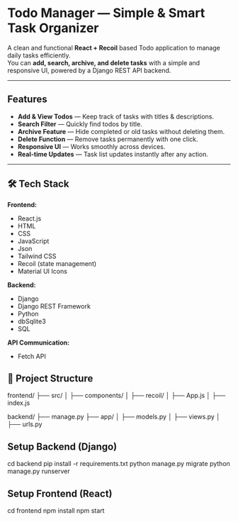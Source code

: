 #  Todo Manager — Simple & Smart Task Organizer

A clean and functional **React + Recoil** based Todo application to manage daily tasks efficiently.  
You can **add, search, archive, and delete tasks** with a simple and responsive UI, powered by a Django REST API backend.

---

## Features
-  **Add & View Todos** — Keep track of tasks with titles & descriptions.
-  **Search Filter** — Quickly find todos by title.
-  **Archive Feature** — Hide completed or old tasks without deleting them.
-  **Delete Function** — Remove tasks permanently with one click.
-  **Responsive UI** — Works smoothly across devices.
-  **Real-time Updates** — Task list updates instantly after any action.

---

## 🛠 Tech Stack
**Frontend:**
- React.js
- HTML
- CSS
- JavaScript
- Json
- Tailwind CSS
- Recoil (state management)
- Material UI Icons

**Backend:**
- Django
- Django REST Framework
- Python
- dbSqlite3
- SQL

**API Communication:**
- Fetch API

## 📂 Project Structure
frontend/
├── src/
│ ├── components/
│ ├── recoil/
│ ├── App.js
│ ├── index.js

backend/
├── manage.py
├── app/
│ ├── models.py
│ ├── views.py
│ ├── urls.py

## Setup Backend (Django)
cd backend
pip install -r requirements.txt
python manage.py migrate
python manage.py runserver

## Setup Frontend (React)
cd frontend
npm install
npm start



